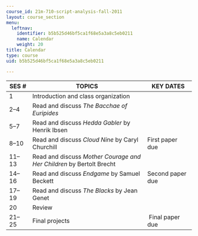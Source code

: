 ```yaml
---
course_id: 21m-710-script-analysis-fall-2011
layout: course_section
menu:
  leftnav:
    identifier: b5b525d46bf5ca1f68e5a3a8c5eb0211
    name: Calendar
    weight: 20
title: Calendar
type: course
uid: b5b525d46bf5ca1f68e5a3a8c5eb0211

---
```


| SES # | TOPICS | KEY DATES |
| --- | --- | --- |
| 1 | Introduction and class organization | &nbsp; |
| 2–4 | Read and discuss _The Bacchae of Euripides_ | &nbsp; |
| 5–7 | Read and discuss _Hedda Gabler_ by Henrik Ibsen | &nbsp; |
| 8–10 | Read and discuss _Cloud Nine_ by Caryl Churchill | First paper due |
| 11–13 | Read and discuss _Mother Courage and Her Children_ by Bertolt Brecht | &nbsp; |
| 14–16 | Read and discuss _Endgame_ by Samuel Beckett | Second paper due |
| 17–19 | Read and discuss _The Blacks_ by Jean Genet | &nbsp; |
| 20 | Review | &nbsp; |
| 21–25 | Final projects |  Final paper due